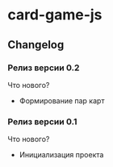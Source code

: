 # card-game-js
## Changelog
### Релиз версии 0.2
 Что нового? 
 - Формирование пар карт 
### Релиз версии 0.1
 Что нового? 
 - Инициализация проекта